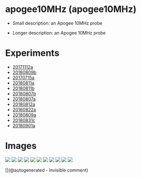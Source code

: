 # apogee10MHz (apogee10MHz)

* Small description: an Apogee 10MHz probe

* Longer description: an Apogee 10MHz probe

# Experiments

* [20171112a](/include/experiments/auto/20171112a.md)
* [20180809b](/include/experiments/auto/20180809b.md)
* [20170715a](/include/experiments/auto/20170715a.md)
* [20180811a](/include/experiments/auto/20180811a.md)
* [20180811b](/include/experiments/auto/20180811b.md)
* [20180807b](/include/experiments/auto/20180807b.md)
* [20180807a](/include/experiments/auto/20180807a.md)
* [20180812a](/include/experiments/auto/20180812a.md)
* [20160822a](/include/experiments/auto/20160822a.md)
* [20180809a](/include/experiments/auto/20180809a.md)
* [20180831c](/include/experiments/auto/20180831c.md)
* [20180901a](/include/experiments/auto/20180901a.md)
# Images

![](/include/images/apogee10MHz/P_20180831_211705.jpg)
![](/include/images/apogee10MHz/P_20180831_211832.jpg)
![](/include/images/apogee10MHz/P_20180831_211323.jpg)
![](/include/images/apogee10MHz/P_20180831_211404.jpg)
![](/include/images/apogee10MHz/P_20180831_211529.jpg)
![](/include/images/apogee10MHz/P_20180831_211457.jpg)
![](/include/images/apogee10MHz/P_20180831_211929.jpg)
![](/include/images/apogee10MHz/P_20180831_211758.jpg)
![](/include/images/apogee10MHz/P_20180831_211535.jpg)
![](/include/images/apogee10MHz/P_20180831_211656.jpg)
![](/include/images/apogee10MHz/P_20180831_211605.jpg)


[](@autogenerated - invisible comment)